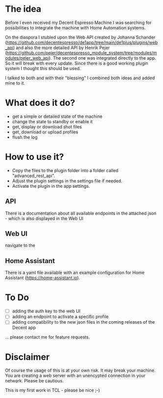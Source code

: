 # The idea
Before I even received my Decent Espresso Machine I was searching for possibilities to integrate the machine with Home Automation systems.

On the diaspora I stubled upon the Web API created by Johanna Schander (https://github.com/decentespresso/de1app/tree/main/de1plus/plugins/web_api) and also the more detailed API by Henrik Pejer (https://github.com/pejer/decentespresso_module_system/tree/modules/modules/pejer_web_api). The second one was integrated directly to the app. So it will break with every update. Since there is a good working plugin system I thought this should be used.

I talked to both and with their "blessing" I combined both ideas and added mine to it.

# What does it do?
* get a simple or detailed state of the machine
* change the state to standby or enable it
* get, display or download shot files
* get, download or upload profiles
* flush the log


# How to use it?
* Copy the files to the plugin folder into a folder called "advanced_rest_api".
* Adjust the plugin settings in the settings file if needed.
* Activate the plugin in the app settings.

## API
There is a documentation about all available endpoints in the attached json - which is also displayed in the Web UI

## Web UI
navigate to the 

## Home Assistant
There is a yaml file available with an example configuration for Home Assistant (https://home-assistant.io).

# To Do
- [ ] adding the auth key to the web UI
- [ ] adding an endpoint to activate a specific profile
- [ ] adding compatibility to the new json files in the coming releases of the Decent app

... please contact me for feature requests. 

# Disclaimer
Of course the usage of this is at your own risk. It may break your machine. You are creating a web server with an unencypted connection in your network. Please be cautious.

This is my first work in TCL - please be nice ;-)